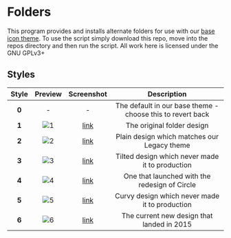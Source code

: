 # Folders
This program provides and installs alternate folders for use with our [base icon theme](https://github.com/numixproject/numix-icon-theme). To use the script simply download this repo, move into the repos directory and then run the script. All work here is licensed under the GNU GPLv3+

## Styles
| Style | Preview  | Screenshot | Description |
| :------------: |:---------------:|:-----:|:-----:|
| **0** | - | - | The default in our base theme - choose this to revert back |
| **1** | ![1](https://raw.githubusercontent.com/numixproject/numix-folders/master/files/1/preview.png) | <a href="https://raw.githubusercontent.com/dirtydancing/numix-folders/master/files/1/screenshot.png" target="_blank">link</a> | The original folder design |
| **2** | ![2](https://raw.githubusercontent.com/numixproject/numix-folders/master/files/2/preview.png) | [link](https://raw.githubusercontent.com/dirtydancing/numix-folders/master/files/2/screenshot.png) | Plain design which matches our Legacy theme |
| **3** | ![3](https://raw.githubusercontent.com/numixproject/numix-folders/master/files/3/preview.png) | [link](https://raw.githubusercontent.com/dirtydancing/numix-folders/master/files/3/screenshot.png) | Tilted design which never made it to production |
| **4** | ![4](https://raw.githubusercontent.com/numixproject/numix-folders/master/files/4/preview.png) | [link](https://raw.githubusercontent.com/dirtydancing/numix-folders/master/files/4/screenshot.png) | One that launched with the redesign of Circle |
| **5** | ![5](https://raw.githubusercontent.com/numixproject/numix-folders/master/files/5/preview.png) | [link](https://raw.githubusercontent.com/dirtydancing/numix-folders/master/files/5/screenshot.png) | Curvy design which never made it to production |
| **6** | ![6](https://raw.githubusercontent.com/numixproject/numix-folders/master/files/6/preview.png) | [link](https://raw.githubusercontent.com/dirtydancing/numix-folders/master/files/6/screenshot.png) | The current new design that landed in 2015 |
